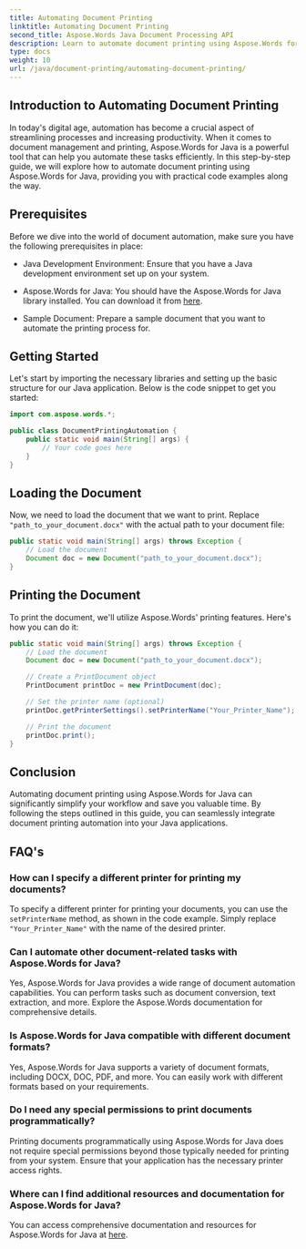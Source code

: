 ```yaml
---
title: Automating Document Printing
linktitle: Automating Document Printing
second_title: Aspose.Words Java Document Processing API
description: Learn to automate document printing using Aspose.Words for Java. Step-by-step guide with code examples for efficient document management in Java.
type: docs
weight: 10
url: /java/document-printing/automating-document-printing/
---
```


## Introduction to Automating Document Printing

In today's digital age, automation has become a crucial aspect of streamlining processes and increasing productivity. When it comes to document management and printing, Aspose.Words for Java is a powerful tool that can help you automate these tasks efficiently. In this step-by-step guide, we will explore how to automate document printing using Aspose.Words for Java, providing you with practical code examples along the way.

## Prerequisites

Before we dive into the world of document automation, make sure you have the following prerequisites in place:

- Java Development Environment: Ensure that you have a Java development environment set up on your system.

- Aspose.Words for Java: You should have the Aspose.Words for Java library installed. You can download it from [here](https://releases.aspose.com/words/java/).

- Sample Document: Prepare a sample document that you want to automate the printing process for.

## Getting Started

Let's start by importing the necessary libraries and setting up the basic structure for our Java application. Below is the code snippet to get you started:

```java
import com.aspose.words.*;

public class DocumentPrintingAutomation {
    public static void main(String[] args) {
        // Your code goes here
    }
}
```

## Loading the Document

Now, we need to load the document that we want to print. Replace `"path_to_your_document.docx"` with the actual path to your document file:

```java
public static void main(String[] args) throws Exception {
    // Load the document
    Document doc = new Document("path_to_your_document.docx");
}
```

## Printing the Document

To print the document, we'll utilize Aspose.Words' printing features. Here's how you can do it:

```java
public static void main(String[] args) throws Exception {
    // Load the document
    Document doc = new Document("path_to_your_document.docx");

    // Create a PrintDocument object
    PrintDocument printDoc = new PrintDocument(doc);

    // Set the printer name (optional)
    printDoc.getPrinterSettings().setPrinterName("Your_Printer_Name");

    // Print the document
    printDoc.print();
}
```

## Conclusion

Automating document printing using Aspose.Words for Java can significantly simplify your workflow and save you valuable time. By following the steps outlined in this guide, you can seamlessly integrate document printing automation into your Java applications.

## FAQ's

### How can I specify a different printer for printing my documents?

To specify a different printer for printing your documents, you can use the `setPrinterName` method, as shown in the code example. Simply replace `"Your_Printer_Name"` with the name of the desired printer.

### Can I automate other document-related tasks with Aspose.Words for Java?

Yes, Aspose.Words for Java provides a wide range of document automation capabilities. You can perform tasks such as document conversion, text extraction, and more. Explore the Aspose.Words documentation for comprehensive details.

### Is Aspose.Words for Java compatible with different document formats?

Yes, Aspose.Words for Java supports a variety of document formats, including DOCX, DOC, PDF, and more. You can easily work with different formats based on your requirements.

### Do I need any special permissions to print documents programmatically?

Printing documents programmatically using Aspose.Words for Java does not require special permissions beyond those typically needed for printing from your system. Ensure that your application has the necessary printer access rights.

### Where can I find additional resources and documentation for Aspose.Words for Java?

You can access comprehensive documentation and resources for Aspose.Words for Java at [here](https://reference.aspose.com/words/java/).
